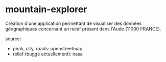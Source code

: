 # mountain-explorer
Création d'une application permettant de visualiser des données géographiques concernant un relief présent dans l'Aude (11000 FRANCE).

source:
- peak, city, roads: openstreetmap
- relief (buggé actuellement): nasa